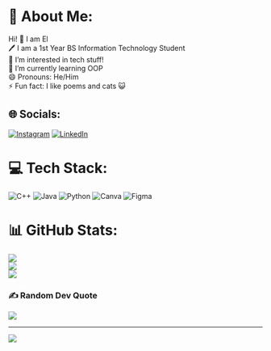 # 💫 About Me:
Hi! 👋 I am El<br>🖊️ I am a 1st Year BS Information Technology Student<br>👀 I’m interested in tech stuff!<br>🌱 I’m currently learning OOP<br>😄 Pronouns: He/Him<br>⚡ Fun fact: I like poems and cats 😺


## 🌐 Socials:
[![Instagram](https://img.shields.io/badge/Instagram-%23E4405F.svg?logo=Instagram&logoColor=white)](https://instagram.com/_elijiee) [![LinkedIn](https://img.shields.io/badge/LinkedIn-%230077B5.svg?logo=linkedin&logoColor=white)](https://linkedin.com/in/Eliah-joseph-celino) 

# 💻 Tech Stack:
![C++](https://img.shields.io/badge/c++-%2300599C.svg?style=for-the-badge&logo=c%2B%2B&logoColor=white) ![Java](https://img.shields.io/badge/java-%23ED8B00.svg?style=for-the-badge&logo=openjdk&logoColor=white) ![Python](https://img.shields.io/badge/python-3670A0?style=for-the-badge&logo=python&logoColor=ffdd54) ![Canva](https://img.shields.io/badge/Canva-%2300C4CC.svg?style=for-the-badge&logo=Canva&logoColor=white) ![Figma](https://img.shields.io/badge/figma-%23F24E1E.svg?style=for-the-badge&logo=figma&logoColor=white)
# 📊 GitHub Stats:
![](https://github-readme-stats.vercel.app/api?username=eLzjie&theme=dark&hide_border=false&include_all_commits=false&count_private=false)<br/>
![](https://github-readme-streak-stats.herokuapp.com/?user=eLzjie&theme=dark&hide_border=false)<br/>
![](https://github-readme-stats.vercel.app/api/top-langs/?username=eLzjie&theme=dark&hide_border=false&include_all_commits=false&count_private=false&layout=compact)

### ✍️ Random Dev Quote
![](https://quotes-github-readme.vercel.app/api?type=horizontal&theme=radical)

---
[![](https://visitcount.itsvg.in/api?id=eLzjie&icon=0&color=0)](https://visitcount.itsvg.in)

<!-- Proudly created with GPRM ( https://gprm.itsvg.in ) -->

